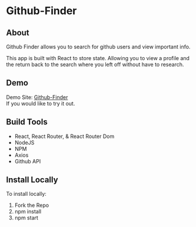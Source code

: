 # Github-Finder


## About
Github Finder allows you to search for github users and view important info. 

This app is built with React to store state. Allowing you to view a profile and the return back to the search where you left off without have to research. 

## Demo
Demo Site: [Github-Finder](https://githubfinderthing.herokuapp.com/)  
If you would like to try it out.

## Build Tools
* React, React Router, & React Router Dom
* NodeJS
* NPM
* Axios
* Github API

## Install Locally
To install locally:
1. Fork the Repo
2. npm install
3. npm start
